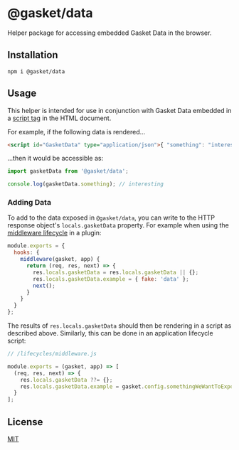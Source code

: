 # @gasket/data

Helper package for accessing embedded Gasket Data in the browser.

## Installation

```
npm i @gasket/data
```

## Usage

This helper is intended for use in conjunction with Gasket Data embedded in a
[script tag] in the HTML document.

For example, if the following data is rendered...

```html
<script id="GasketData" type="application/json">{ "something": "interesting" }</script>
```

...then it would be accessible as:

```js
import gasketData from '@gasket/data';

console.log(gasketData.something); // interesting
```

### Adding Data

To add to the data exposed in `@gasket/data`, you can write to the HTTP response object's `locals.gasketData` property. For example when using the [middleware lifecycle] in a plugin:

```js
module.exports = {
  hooks: {
    middleware(gasket, app) {
      return (req, res, next) => {
        res.locals.gasketData = res.locals.gasketData || {};
        res.locals.gasketData.example = { fake: 'data' }; 
        next();
      }
    }
  }
};
```

The results of `res.locals.gasketData` should then be rendering in a script as described above. Similarly, this can be done in an application lifecycle script:

```js
// /lifecycles/middleware.js

module.exports = (gasket, app) => [
  (req, res, next) => {
    res.locals.gasketData ??= {};
    res.locals.gasketData.example = gasket.config.somethingWeWantToExpose;
  }
];
```

## License

[MIT](./LICENSE.md)

<!-- LINKS -->

[middleware lifecycle]:/packages/gasket-plugin-express/README.md#middleware
[script tag]:https://developer.mozilla.org/en-US/docs/Web/HTML/Element/script
